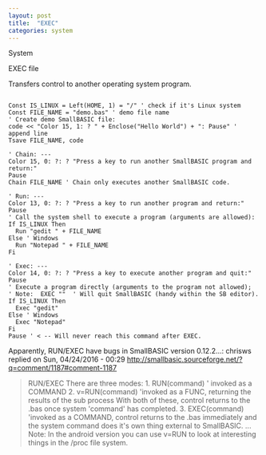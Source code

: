 ```yaml
---
layout: post
title:  "EXEC"
categories: system
---
```

System

EXEC file

Transfers control to another operating system program.

```

Const IS_LINUX = Left(HOME, 1) = "/" ' check if it's Linux system
Const FILE_NAME = "demo.bas" ' demo file name
' Create demo SmallBASIC file:
code << "Color 15, 1: ? " + Enclose("Hello World") + ": Pause" ' append line
Tsave FILE_NAME, code

' Chain: ---
Color 15, 0: ?: ? "Press a key to run another SmallBASIC program and return:"
Pause
Chain FILE_NAME ' Chain only executes another SmallBASIC code.

' Run: ---
Color 13, 0: ?: ? "Press a key to run another program and return:"
Pause
' Call the system shell to execute a program (arguments are allowed):
If IS_LINUX Then
  Run "gedit " + FILE_NAME
Else ' Windows
  Run "Notepad " + FILE_NAME
Fi

' Exec: ---
Color 14, 0: ?: ? "Press a key to execute another program and quit:"
Pause
' Execute a program directly (arguments to the program not allowed);
' Note:  EXEC ""  ' Will quit SmallBASIC (handy within the SB editor).
If IS_LINUX Then
  Exec "gedit"
Else ' Windows
  Exec "Notepad"
Fi
Pause ' < -- Will never reach this command after EXEC.

```

Apparently, RUN/EXEC have bugs in SmallBASIC version 0.12.2...:
chrisws replied on Sun, 04/24/2016 - 00:29 http://smallbasic.sourceforge.net/?q=comment/1187#comment-1187
<blockquote>
RUN/EXEC
There are three modes:
1. RUN(command) ' invoked as a COMMAND
2. v=RUN(command) 'invoked as a FUNC, returning the results of the sub process
With both of these, control returns to the .bas once system 'command' has completed.
3. EXEC(command) 'invoked as a COMMAND, control returns to the .bas immediately and the system command does it's own thing external to SmallBASIC.
...
Note: In the android version you can use v=RUN to look at interesting things in the /proc file system.
</blockqoute>
